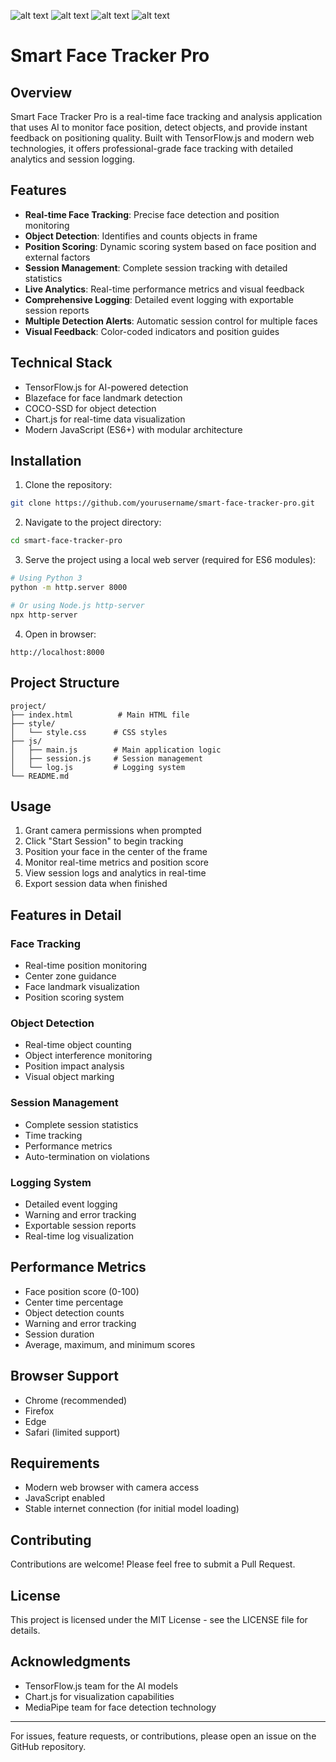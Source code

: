 
![alt text](snapshots/default.png)
![alt text](snapshots/capture.png)
![alt text](snapshots/session.png)
![alt text](snapshots/log.png)


# Smart Face Tracker Pro

## Overview
Smart Face Tracker Pro is a real-time face tracking and analysis application that uses AI to monitor face position, detect objects, and provide instant feedback on positioning quality. Built with TensorFlow.js and modern web technologies, it offers professional-grade face tracking with detailed analytics and session logging.

## Features
- **Real-time Face Tracking**: Precise face detection and position monitoring
- **Object Detection**: Identifies and counts objects in frame
- **Position Scoring**: Dynamic scoring system based on face position and external factors
- **Session Management**: Complete session tracking with detailed statistics
- **Live Analytics**: Real-time performance metrics and visual feedback
- **Comprehensive Logging**: Detailed event logging with exportable session reports
- **Multiple Detection Alerts**: Automatic session control for multiple faces
- **Visual Feedback**: Color-coded indicators and position guides

## Technical Stack
- TensorFlow.js for AI-powered detection
- Blazeface for face landmark detection
- COCO-SSD for object detection
- Chart.js for real-time data visualization
- Modern JavaScript (ES6+) with modular architecture

## Installation
1. Clone the repository:
```bash
git clone https://github.com/yourusername/smart-face-tracker-pro.git
```

2. Navigate to the project directory:
```bash
cd smart-face-tracker-pro
```

3. Serve the project using a local web server (required for ES6 modules):
```bash
# Using Python 3
python -m http.server 8000

# Or using Node.js http-server
npx http-server
```

4. Open in browser:
```
http://localhost:8000
```

## Project Structure
```
project/
├── index.html          # Main HTML file
├── style/
│   └── style.css      # CSS styles
├── js/
│   ├── main.js        # Main application logic
│   ├── session.js     # Session management
│   └── log.js         # Logging system
└── README.md
```

## Usage
1. Grant camera permissions when prompted
2. Click "Start Session" to begin tracking
3. Position your face in the center of the frame
4. Monitor real-time metrics and position score
5. View session logs and analytics in real-time
6. Export session data when finished

## Features in Detail

### Face Tracking
- Real-time position monitoring
- Center zone guidance
- Face landmark visualization
- Position scoring system

### Object Detection
- Real-time object counting
- Object interference monitoring
- Position impact analysis
- Visual object marking

### Session Management
- Complete session statistics
- Time tracking
- Performance metrics
- Auto-termination on violations

### Logging System
- Detailed event logging
- Warning and error tracking
- Exportable session reports
- Real-time log visualization

## Performance Metrics
- Face position score (0-100)
- Center time percentage
- Object detection counts
- Warning and error tracking
- Session duration
- Average, maximum, and minimum scores

## Browser Support
- Chrome (recommended)
- Firefox
- Edge
- Safari (limited support)

## Requirements
- Modern web browser with camera access
- JavaScript enabled
- Stable internet connection (for initial model loading)

## Contributing
Contributions are welcome! Please feel free to submit a Pull Request.

## License
This project is licensed under the MIT License - see the LICENSE file for details.

## Acknowledgments
- TensorFlow.js team for the AI models
- Chart.js for visualization capabilities
- MediaPipe team for face detection technology

---
For issues, feature requests, or contributions, please open an issue on the GitHub repository.